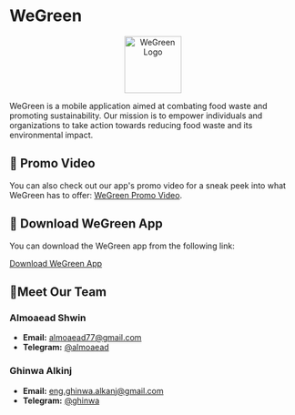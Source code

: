 # WeGreen

<div align="center">
  <img src="https://github.com/ghinw/WeGreenApp_V1/assets/116727137/f3da3bd3-5a96-4e10-82f5-9ece2233d601" alt="WeGreen Logo" width="100">
</div>

WeGreen is a mobile application aimed at combating food waste and promoting sustainability. Our mission is to empower individuals and organizations to take action towards reducing food waste and its environmental impact.

## 🎥 Promo Video

You can also check out our app's promo video for a sneak peek into what WeGreen has to offer: [WeGreen Promo Video](https://drive.google.com/file/d/1aLqLpz208v-ibT_SIi1sTG_81u5NCb3P/view?usp=drive_link).

## 📲 Download WeGreen App

You can download the WeGreen app from the following link:

[Download WeGreen App](https://www.mediafire.com/file/413dcgevyuwrk3n/WeGreen.apk/file)

## 👥Meet Our Team

### Almoaead Shwin
- **Email:** almoaead77@gmail.com
- **Telegram:** [@almoaead](https://t.me/Cod3N1nja)

### Ghinwa Alkinj
- **Email:** eng.ghinwa.alkanj@gmail.com
- **Telegram:** [@ghinwa](https://t.me/Ghnoosh72)
